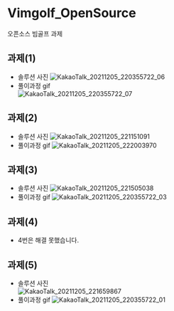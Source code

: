 # Vimgolf_OpenSource  
오픈소스 빔골프 과제

## 과제(1)
+ 솔루션 사진
![KakaoTalk_20211205_220355722_06](https://user-images.githubusercontent.com/77609451/144748407-066df728-e293-47ba-a983-9f9321738389.jpg)
+ 풀이과정 gif  
![KakaoTalk_20211205_220355722_07](https://user-images.githubusercontent.com/77609451/144748415-17478cf0-98ff-4a6d-8383-6c45320b36bb.gif)


## 과제(2)
+ 솔루션 사진
![KakaoTalk_20211205_221151091](https://user-images.githubusercontent.com/77609451/144748448-d23eeadd-ce54-4be5-83ac-ee800002a0ba.jpg)
+ 풀이과정 gif
![KakaoTalk_20211205_222003970](https://user-images.githubusercontent.com/77609451/144748464-5ae38505-061c-4527-af4e-da6760788222.gif)


## 과제(3)
+ 솔루션 사진
![KakaoTalk_20211205_221505038](https://user-images.githubusercontent.com/77609451/144748504-0b4d628d-726e-4513-8da1-6a72804cda78.jpg)
+ 풀이과정 gif
![KakaoTalk_20211205_220355722_03](https://user-images.githubusercontent.com/77609451/144748510-101582f5-1f09-48cd-8ca9-6db6e70ff00e.gif)

    
## 과제(4)
    
+ 4번은 해결 못했습니다.

## 과제(5) 
+ 솔루션 사진  
![KakaoTalk_20211205_221659867](https://user-images.githubusercontent.com/77609451/144748536-57b79aa3-b893-49b7-932e-23b1121b408e.jpg)
+ 풀이과정 gif
![KakaoTalk_20211205_220355722_01](https://user-images.githubusercontent.com/77609451/144748539-266798b6-977d-4c72-8b5f-3c4e8748836a.gif)
